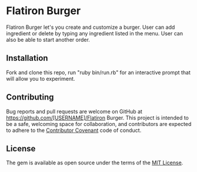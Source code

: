
# Flatiron Burger

Flatiron Burger let's you create and customize a burger. User can add ingredient or delete by typing any ingredient listed in the menu. User can also be able to start another order. 

## Installation
Fork and clone this repo, run "ruby bin/run.rb" for an interactive prompt that will allow you to experiment.

## Contributing

Bug reports and pull requests are welcome on GitHub at https://github.com/[USERNAME]/Flatiron Burger. This project is intended to be a safe, welcoming space for collaboration, and contributors are expected to adhere to the [Contributor Covenant](http://contributor-covenant.org) code of conduct.


## License

The gem is available as open source under the terms of the [MIT License](http://opensource.org/licenses/MIT).